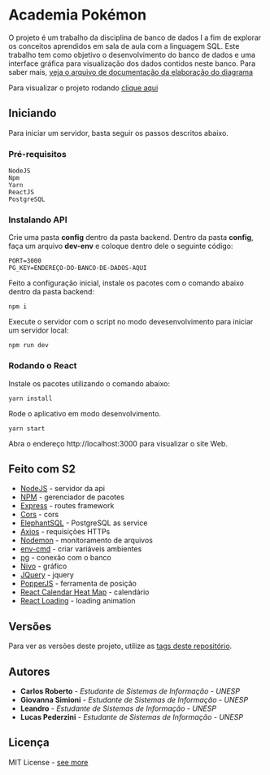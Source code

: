 # Academia Pokémon

O projeto é um trabalho da disciplina de banco de dados I a fim de explorar os conceitos aprendidos em sala de aula com a linguagem SQL. Este trabalho tem como objetivo o desenvolvimento do banco de dados e uma interface gráfica para visualização dos dados contidos neste banco. Para saber mais, [veja o arquivo de documentação da elaboração do diagrama](https://github.com/carona-jr/academia-pokemon/blob/c165a54888afe92e4080963450917d632c17032c/academia.pdf)

Para visualizar o projeto rodando [clique aqui](https://frontend-pokemon.now.sh/)

## Iniciando

Para iniciar um servidor, basta seguir os passos descritos abaixo.

### Pré-requisitos

```
NodeJS
Npm
Yarn
ReactJS
PostgreSQL
```

### Instalando API

Crie uma pasta **config** dentro da pasta backend. 
Dentro da pasta **config**, faça um arquivo **dev-env** e coloque dentro dele o seguinte código:

```
PORT=3000
PG_KEY=ENDEREÇO-DO-BANCO-DE-DADOS-AQUI
```

Feito a configuração inicial, instale os pacotes com o comando abaixo dentro da pasta backend: 

```
npm i
```

Execute o servidor com o script no modo devesenvolvimento para iniciar um servidor local:

```
npm run dev
```


### Rodando o React

Instale os pacotes utilizando o comando abaixo:

```
yarn install
```

Rode o aplicativo em modo desenvolvimento.

```
yarn start
```

Abra o endereço http://localhost:3000 para visualizar o site Web.


## Feito com S2

* [NodeJS](https://nodejs.org/en/docs/) - servidor da api
* [NPM](https://www.npmjs.com/) - gerenciador de pacotes
* [Express](https://expressjs.com/) - routes framework
* [Cors](https://www.npmjs.com/package/cors) - cors
* [ElephantSQL](https://www.elephantsql.com/) - PostgreSQL as service
* [Axios](https://www.npmjs.com/package/axios) - requisições HTTPs
* [Nodemon](https://www.npmjs.com/package/nodemon) - monitoramento de arquivos
* [env-cmd](https://www.npmjs.com/package/env-cmd) - criar variáveis ambientes
* [pg](https://www.npmjs.com/package/pg) - conexão com o banco
* [Nivo](https://nivo.rocks/components) - gráfico
* [JQuery](https://jquery.com/) - jquery
* [PopperJS](https://popper.js.org/) - ferramenta de posição
* [React Calendar Heat Map](https://www.npmjs.com/package/react-calendar-heatmap) - calendário
* [React Loading](https://www.npmjs.com/package/react-loading) - loading animation

## Versões

Para ver as versões deste projeto, utilize as [tags deste repositório](https://github.com/carona-jr/academia-pokemon/releases). 

## Autores

* **Carlos Roberto** - *Estudante de Sistemas de Informação - UNESP* 
* **Giovanna Simioni** - *Estudante de Sistemas de Informação - UNESP* 
* **Leandro** - *Estudante de Sistemas de Informação - UNESP* 
* **Lucas Pederzini** - *Estudante de Sistemas de Informação - UNESP* 

## Licença

MIT License - [see more](https://github.com/carona-jr/academia-pokemon/blob/master/LICENSE)
